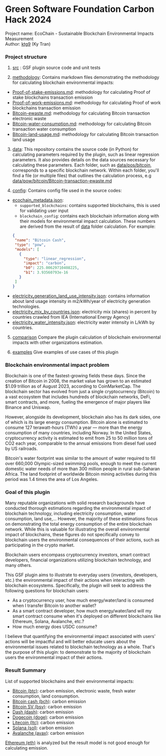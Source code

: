 # Green Software Foundation Carbon Hack 2024

Project name: EcoChain - Sustainable Blockchain Environmental Impacts Measurement<br>
Author: [ktg9](https://github.com/ktg9) (Ky Tran)

### Project structure

1. [src](src) : GSF plugin source code and unit tests

2. [methodology](methodology): Contains markdown files demonstrating
   the methodology for calculating blockchain environmental impacts:

- [Proof-of-stake-emissions.md](methodology/Proof-of-stake-emissions.md): methodology for calculating
  Proof of stake blockchains transaction emission
- [Proof-of-work-emissions.md](methodology/Proof-of-work-emissions.md): methodology for calculating
  Proof of work blockchains transaction emission
- [Bitcoin-ewaste.md](methodology/Bitcoin-ewaste.md): methodology for calculating
  Bitcoin transaction electronic waste
- [Bitcoin-water-consumption.md](methodology/Bitcoin-water-consumption.md): methodology for calculating
  Bitcoin transaction water consumption
- [Bitcoin-land-usage.md](methodology/Bitcoin-land-usage.md): methodology for calculating Bitcoin transaction
  land usage

3. [data](data): This repository contains the source code (in Python) for calculating parameters required by the plugin,
   such as
   linear regression parameters. It also provides details on the data sources necessary for calculating these
   parameters. Each folder, such as [data/pos/bitcoin](data/pow/bitcoin), corresponds to a specific blockchain network.
   Within each folder,
   you'll find a file (or multiple files) that outlines the calculation process,
   e.g [data/pow/bitcoin/Bitcoin-transaction-ewaste.md](data/pow/bitcoin/Bitcoin-transaction-ewaste.md)

4. [config](config): Contains config file used in the source codes:
- [ecochain_metadata.json](config/ecochain_metadata.json):
  + `supported_blockchains`: contains supported blockchains, this is used for
    validating user input
  + `blockchain_config`: contains each blockchain information along with
    their models for environmental impact calculation. These numbers are derived
    from the result of [data](data) folder calculation. For example:
  ```json
  {
   "name": "Bitcoin Cash",
   "type": "pow",
   "models": [
     {
       "type": "linear_regression",
       "impact": "carbon",
       "b0": 225.00629710408225,
       "b1": 3.93560793e-16
     }
   ]
  }
  ```
- [electricity_generation_land_use_intensity.json](config/electricity_generation_land_use_intensity.json): contains
  information about land usage intensity in m2/kWh/year of electricity generation technologies.
- [electricity_mix_by_countries.json](config/electricity_mix_by_countries.json): electricity mix (shares) in percent by countries
  crawled from IEA (International Energy Agency)
- [electricity_water_intensity.json](config/electricity_water_intensity.json): electricity water intensity
  in L/kWh by countries.

5. [comparison](comparison) Compare the plugin calculation of blockchain
   environmental impacts with other organizations estimation.

6. [examples](examples) Give examples of use cases of this plugin

### Blockchain environmental impact problem

Blockchain is one of the fastest-growing fields these days. Since the creation of Bitcoin in 2008, the market value has
grown to an estimated $1.09 trillion as of August 2023, according to CoinMarketCap. The blockchain sector has evolved
from just a single cryptocurrency (Bitcoin) to a vast ecosystem that includes hundreds of blockchain networks, DeFi,
smart contracts, and more, fueling the emergence of major players like Binance and Uniswap.

However, alongside its
development, blockchain also has its dark sides, one of which is its large energy consumption. Bitcoin alone is
estimated to consume 127 terawatt-hours (TWh) a year — more than the energy consumption of many countries, including
Norway. In the United States, cryptocurrency activity is estimated to emit from 25 to 50 million tons of CO2 each year,
comparable to the annual emissions from diesel fuel used by US railroads.

Bitcoin's water footprint was similar to the amount of water required to fill over 660,000 Olympic-sized swimming pools,
enough to meet the current domestic water needs of more than 300 million people in rural sub-Saharan Africa. The land
footprint of worldwide Bitcoin mining activities during this period was 1.4 times the area of Los Angeles.

### Goal of this plugin

Many reputable organizations with solid research backgrounds have conducted thorough estimations regarding the
environmental impact of blockchain technology, including electricity consumption, water consumption, land use,...
However, the majority of
these estimations focus on demonstrating the total energy consumption of the entire blockchain network. While this is
valuable for illustrating the overall environmental impact of blockchains, these figures do not specifically convey to
blockchain users the environmental consequences of their actions, such as participating in the crypto market.

Blockchain users encompass cryptocurrency investors, smart contract developers, financial organizations utilizing
blockchain technology, and many others.

This GSF plugin aims to illustrate to everyday users (investors, developers, etc.) the environmental impact of their
actions when interacting with blockchain ecosystems. Specifically, the plugin will seek to address the following
questions for blockchain users:

- As a cryptocurrency user, how much energy/water/land is consumed when I transfer Bitcoin to another wallet?
- As a smart contract developer, how much energy/water/land will my smart contract consume when it's deployed on
  different blockchains like Ethereum, Solana, Avalanche, etc.?
- How much energy does USDC consume?

I believe that quantifying the environmental impact associated with users' actions will be impactful and will better
educate users about the environmental issues related to blockchain technology as a whole. That's the purpose of this
plugin: to demonstrate to the majority of blockchain users the environmental impact of their actions.


### Result Summary

List of supported blockchains and their environmental impacts:

- [Bitcoin (btc)](data/pow/bitcoin): carbon emission, electronic waste, fresh water consumption, land consumption.
- [Bitcoin cash (bch)](data/pow/bitcoin_cash): carbon emission
- [Bitcoin SV (bsv)](data/pow/bitcoin_sv): carbon emission
- [Dash (dash)](data/pow/dash): carbon emission
- [Dogecoin (doge)](data/pow/dogecoin): carbon emission
- [Litecoin (ltc)](data/pow/litecoin): carbon emission
- [Solana (sol)](data/pos/solana): carbon emission
- [Avalanche (avax)](data/pos/avalanche): carbon emission

[Ethereum (eth)](data/pos/ethereum) is analyzed but the result model is not good enough
for calculating emission.






























